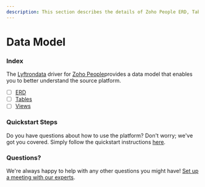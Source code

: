 ```yaml
---
description: This section describes the details of Zoho People ERD, Tables, and Views.
---
```


# Data Model

### Index

The  [Lyftrondata](https://www.lyftrondata.com/) driver for [Zoho People](https://www.lyftrondata.com/integration/finance-analytics/zoho-people/)provides a data model that enables you to better understand the source platform.

* [ ] [ERD](../../../finance-analytics/zoho-people/data-model/erd.md)
* [ ] [Tables](../../../finance-analytics/zoho-people/data-model/tables.md)
* [ ] [Views](../../../finance-analytics/zoho-people/data-model/views.md)

### Quickstart Steps

Do you have questions about how to use the platform? Don't worry; we've got you covered. Simply follow the quickstart instructions [here](../../../finance-analytics/zoho-people/quickstart-steps.md).

### Questions? <a href="#questions" id="questions"></a>

We're always happy to help with any other questions you might have! [Set up a meeting with our experts](https://www.lyftrondata.com/book-a-meeting/).

